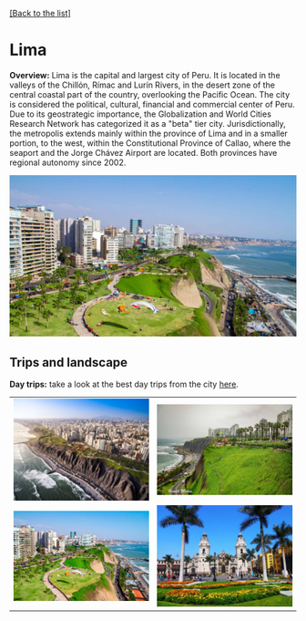 [[Back to the list]](city_list.md)
# Lima
**Overview:** Lima  is the capital and largest city of Peru. It is located in the valleys of the Chillón, Rímac and Lurín Rivers, in the desert zone of the central coastal part of the country, overlooking the Pacific Ocean. The city is considered the political, cultural, financial and commercial center of Peru. Due to its geostrategic importance, the Globalization and World Cities Research Network has categorized it as a "beta" tier city. Jurisdictionally, the metropolis extends mainly within the province of Lima and in a smaller portion, to the west, within the Constitutional Province of Callao, where the seaport and the Jorge Chávez Airport are located. Both provinces have regional autonomy since 2002.


![Lima tourist view](resources/Lima_view.jpg)
## Trips and landscape
**Day trips:** take a look at the best day trips from the city [here](https://www.lonelyplanet.com/articles/best-day-trips-from-lima).

|  |  |
| --- | --- |
| ![landscape image](resources/Lima_landscape_0.jpg) | ![landscape image](resources/Lima_landscape_1.jpg) |
| ![landscape image](resources/Lima_landscape_2.jpg) | ![landscape image](resources/Lima_landscape_3.jpg) |
